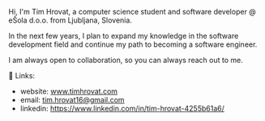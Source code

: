 Hi, I'm Tim Hrovat, a computer science student and software developer @ eŠola d.o.o. from Ljubljana, Slovenia.

In the next few years, I plan to expand my knowledge in the software development field and continue my path to becoming a software engineer.

I am always open to collaboration, so you can always reach out to me.

🔗 Links: 
  - website: www.timhrovat.com
  - email: tim.hrovat16@gmail.com
  - linkedin: https://www.linkedin.com/in/tim-hrovat-4255b61a6/

